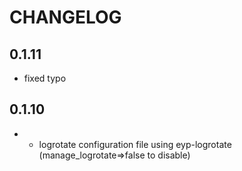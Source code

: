 # CHANGELOG

## 0.1.11

* fixed typo

## 0.1.10

* * logrotate configuration file using eyp-logrotate (manage_logrotate=>false to disable)
